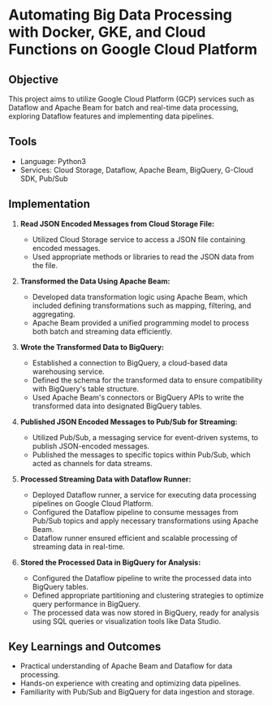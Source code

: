 # Automating Big Data Processing with Docker, GKE, and Cloud Functions on Google Cloud Platform

## Objective
This project aims to utilize Google Cloud Platform (GCP) services such as Dataflow and Apache Beam for batch and real-time data processing, exploring Dataflow features and implementing data pipelines.

## Tools
- Language: Python3
- Services: Cloud Storage, Dataflow, Apache Beam, BigQuery, G-Cloud SDK, Pub/Sub

## Implementation

1. **Read JSON Encoded Messages from Cloud Storage File:**
   - Utilized Cloud Storage service to access a JSON file containing encoded messages.
   - Used appropriate methods or libraries to read the JSON data from the file.

2. **Transformed the Data Using Apache Beam:**
   - Developed data transformation logic using Apache Beam, which included defining transformations such as mapping, filtering, and aggregating.
   - Apache Beam provided a unified programming model to process both batch and streaming data efficiently.

3. **Wrote the Transformed Data to BigQuery:**
   - Established a connection to BigQuery, a cloud-based data warehousing service.
   - Defined the schema for the transformed data to ensure compatibility with BigQuery's table structure.
   - Used Apache Beam's connectors or BigQuery APIs to write the transformed data into designated BigQuery tables.

4. **Published JSON Encoded Messages to Pub/Sub for Streaming:**
   - Utilized Pub/Sub, a messaging service for event-driven systems, to publish JSON-encoded messages.
   - Published the messages to specific topics within Pub/Sub, which acted as channels for data streams.

5. **Processed Streaming Data with Dataflow Runner:**
   - Deployed Dataflow runner, a service for executing data processing pipelines on Google Cloud Platform.
   - Configured the Dataflow pipeline to consume messages from Pub/Sub topics and apply necessary transformations using Apache Beam.
   - Dataflow runner ensured efficient and scalable processing of streaming data in real-time.

6. **Stored the Processed Data in BigQuery for Analysis:**
   - Configured the Dataflow pipeline to write the processed data into BigQuery tables.
   - Defined appropriate partitioning and clustering strategies to optimize query performance in BigQuery.
   - The processed data was now stored in BigQuery, ready for analysis using SQL queries or visualization tools like Data Studio.


## Key Learnings and Outcomes
- Practical understanding of Apache Beam and Dataflow for data processing.
- Hands-on experience with creating and optimizing data pipelines.
- Familiarity with Pub/Sub and BigQuery for data ingestion and storage.
